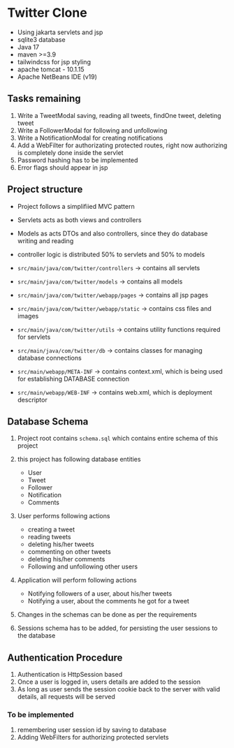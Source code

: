 # Twitter Clone

- Using jakarta servlets and jsp
- sqlite3 database
- Java 17
- maven >=3.9
- tailwindcss for jsp styling
- apache tomcat - 10.1.15
- Apache NetBeans IDE (v19)
 
## Tasks remaining

1. Write a TweetModal saving, reading all tweets, findOne tweet, deleting tweet
2. Write a FollowerModal for following and unfollowing
3. Write a NotificationModal for creating notifications
4. Add a WebFilter for authorizating protected routes, right now authorizing is completely done inside the servlet
5. Password hashing has to be implemented
6. Error flags should appear in jsp

## Project structure

- Project follows a simplifiied MVC pattern
- Servlets acts as both views and controllers
- Models as acts DTOs and also controllers, since they do database writing and reading
- controller logic is distributed 50% to servlets and 50% to models


- `src/main/java/com/twitter/controllers` -> contains all servlets
- `src/main/java/com/twitter/models` -> contains all models
- `src/main/java/com/twitter/webapp/pages` -> contains all jsp pages
- `src/main/java/com/twitter/webapp/static` -> contains css files and images
- `src/main/java/com/twitter/utils` -> contains utility functions required for servlets
- `src/main/java/com/twitter/db` -> contains classes for managing database connections

- `src/main/webapp/META-INF` -> contains context.xml, which is being used for establishing DATABASE connection
- `src/main/webapp/WEB-INF` -> contains web.xml, which is deployment descriptor

## Database Schema

1. Project root contains `schema.sql` which contains entire schema of this project
2. this project has following database entities
	
	- User
	- Tweet
	- Follower
	- Notification
	- Comments

3. User performs following actions
	
	- creating a tweet
	- reading tweets
	- deleting his/her tweets
	- commenting on other tweets
	- deleting his/her comments
	- Following and unfollowing other users

4. Application will perform following actions
	
	- Notifying followers of a user, about his/her tweets
	- Notifying a user, about the comments he got for a tweet

5. Changes in the schemas can be done as per the requirements
6. Sessions schema has to be added, for persisting the user sessions to the database


## Authentication Procedure

1. Authentication is HttpSession based
2. Once a user is logged in, users details are added to the session
3. As long as user sends the session cookie back to the server with valid details, all requests will be served

### To be implemented

1. remembering user session id by saving to database
2. Adding WebFilters for authorizing protected servlets




